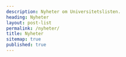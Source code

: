 ```yaml
---
description: Nyheter om Universitetslisten.
heading: Nyheter
layout: post-list
permalink: /nyheter/
title: Nyheter
sitemap: true
published: true
---
```

